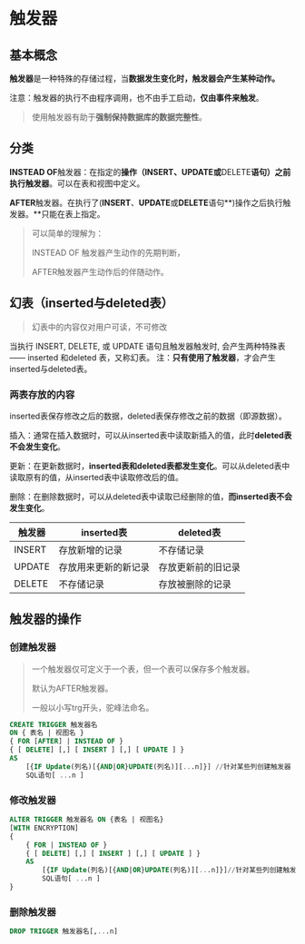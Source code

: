 # 触发器

## 基本概念

**触发器**是一种特殊的存储过程，当**数据发生变化时，触发器会产生某种动作。**

注意：触发器的执行不由程序调用，也不由手工启动，**仅由事件来触发**。

> 使用触发器有助于**强制保持数据库的数据完整性**。

## 分类

**INSTEAD OF**触发器：在指定的**操作（**INSERT**、**UPDATE**或**DELETE**语句）之前执行触发器**。可以在表和视图中定义。

**AFTER**触发器。在执行了(**INSERT**、**UPDATE**或**DELETE**语句**)操作之后执行触发器。**只能在表上指定。

> 可以简单的理解为：
>
> INSTEAD OF 触发器产生动作的先期判断，
>
> AFTER触发器产生动作后的伴随动作。

## 幻表（inserted与deleted表）

> 幻表中的内容仅对用户可读，不可修改

当执行 INSERT, DELETE, 或 UPDATE 语句且触发器触发时, 会产生两种特殊表—— inserted 和deleted 表，又称幻表。
注：**只有使用了触发器**，才会产生inserted与deleted表。

### 两表存放的内容

inserted表保存修改之后的数据，deleted表保存修改之前的数据（即源数据）。

插入：通常在插入数据时，可以从inserted表中读取新插入的值，此时**deleted表不会发生变化**。

更新：在更新数据时，**inserted表和deleted表都发生变化**。可以从deleted表中读取原有的值，从inserted表中读取修改后的值。

删除：在删除数据时，可以从deleted表中读取已经删除的值，**而inserted表不会发生变化**。

| 触发器 | inserted表           | deleted表          |
| ------ | -------------------- | ------------------ |
| INSERT | 存放新增的记录       | 不存储记录         |
| UPDATE | 存放用来更新的新记录 | 存放更新前的旧记录 |
| DELETE | 不存储记录           | 存放被删除的记录   |

## 触发器的操作

### 创建触发器

> 一个触发器仅可定义于一个表，但一个表可以保存多个触发器。
>
> 默认为AFTER触发器。
>
> 一般以小写trg开头，驼峰法命名。

~~~sql
CREATE TRIGGER 触发器名
ON { 表名 | 视图名 }
{ FOR [AFTER] | INSTEAD OF } 
{ [ DELETE] [,] [ INSERT ] [,] [ UPDATE ] }
AS 
	[{IF Update(列名)[{AND|OR}UPDATE(列名)][...n]}] //针对某些列创建触发器
	SQL语句[ ...n ]
~~~

### 修改触发器

~~~sql
ALTER TRIGGER 触发器名 ON {表名 | 视图名}
[WITH ENCRYPTION]
{
    { FOR | INSTEAD OF } 
    { [ DELETE] [,] [ INSERT ] [,] [ UPDATE ] }
    AS 
    	[{IF Update(列名)[{AND|OR}UPDATE(列名)][...n]}]//针对某些列创建触发器
        SQL语句[ ...n ]
}
~~~

### 删除触发器

~~~sql
DROP TRIGGER 触发器名[,...n]
~~~

